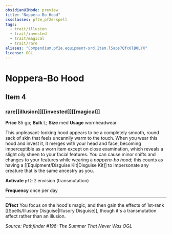 ```yaml
---
obsidianUIMode: preview
title: "Noppera-Bo Hood"
cssclasses: pf2e,pf2e-spell
tags:
  - trait/illusion
  - trait/invested
  - trait/magical
  - trait/rare
aliases: "Compendium.pf2e.equipment-srd.Item.l5aps7Qfc0lB0LYX"
license: OGL
---
```

# Noppera-Bo Hood
## Item 4
### [rare](rare "Rare Rarity Trait")[[illusion]][[invested]][[magical]]


**Price** 85 gp; 
**Bulk** L; **Size** med
**Usage** wornheadwear

This unpleasant-looking hood appears to be a completely smooth, round sack of skin that feels uncannily warm to the touch. When you wear this hood and invest it, it merges with your head and face, becoming imperceptible as a worn item except on close examination, which reveals a slight oily sheen to your facial features. You can cause minor shifts and changes to your features while wearing a _noppera-bo hood_; this counts as having a [[Equipment/Disguise Kit|Disguise Kit]] to Impersonate any creature that is the same ancestry as you.

**Activate** `pf2:2` envision (transmutation)

**Frequency** once per day

* * *

**Effect** You focus on the hood's magic, and then gain the effects of 1st-rank [[Spells/Illusory Disguise|Illusory Disguise]], though it's a transmutation effect rather than an illusion.

*Source: Pathfinder #196: The Summer That Never Was*
*OGL*